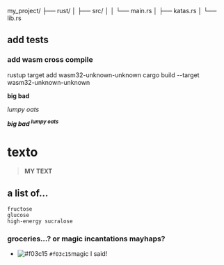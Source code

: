 my_project/
├── rust/
│   ├── src/
│   │   └── main.rs
│   ├── katas.rs
│   └── lib.rs

## add tests

### add wasm cross compile
rustup target add wasm32-unknown-unknown
cargo build --target wasm32-unknown-unknown

**big bad**

*lumpy oats*

***big bad <sup>lumpy oats</sup>***

# texto
> **MY TEXT**

## a list of...
```
fructose
glucose
high-energy sucralose
```
### groceries...? or magic incantations mayhaps?
- ![#f03c15](https://placehold.co/15x15/f03c15/f03c15.png) `#f03c15`magic I said!
